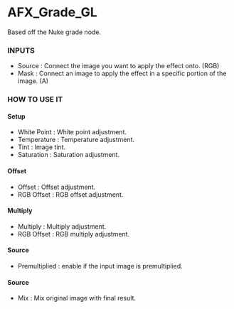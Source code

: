 # AFX_Grade_GL

Based off the Nuke grade node.

### INPUTS
* Source : Connect the image you want to apply the effect onto. (RGB)
* Mask : Connect an image to apply the effect in a specific portion of the image. (A)

### HOW TO USE IT

#### Setup

* White Point : White point adjustment.
* Temperature : Temperature adjustment.
* Tint : Image tint.
* Saturation : Saturation adjustment.

#### Offset

* Offset : Offset adjustment.
* RGB Offset : RGB offset adjustment.

#### Multiply

* Multiply : Multiply adjustment.
* RGB Offset : RGB multiply adjustment.


#### Source

* Premultiplied : enable if the input image is premultiplied.

#### Source

* Mix : Mix original image with final result.